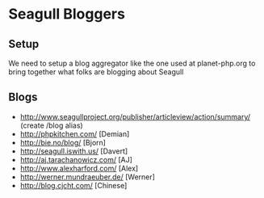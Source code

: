 <!-- Name: RFC/SeagullBloggers -->
<!-- Version: 4 -->
<!-- Last-Modified: 2007/04/20 01:16:58 -->
<!-- Author: henryjuan -->
# Seagull Bloggers
## Setup
We need to setup a blog aggregator like the one used at planet-php.org to bring together what folks are blogging about Seagull

## Blogs
 * http://www.seagullproject.org/publisher/articleview/action/summary/ (create /blog alias)
 * http://phpkitchen.com/ [Demian]
 * http://bie.no/blog/ [Bjorn]
 * http://seagull.iswith.us/ [Davert]
 * http://aj.tarachanowicz.com/ [AJ]
 * http://www.alexharford.com/ [Alex]
 * http://werner.mundraeuber.de/ [Werner]
 * http://blog.cjcht.com/ [Chinese]